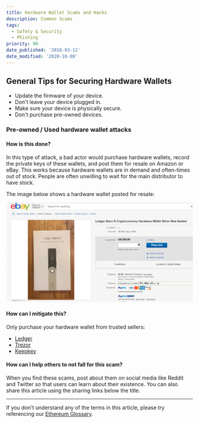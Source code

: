 ```yaml
---
title: Hardware Wallet Scams and Hacks
description: Common Scams
tags:
  - Safety & Security
  - Phishing
priority: 90
date_published: '2018-03-12'
date_modified: '2020-10-08'
---
```


## General Tips for Securing Hardware Wallets

- Update the firmware of your device.
- Don't leave your device plugged in.
- Make sure your device is physically secure.
- Don't purchase pre-owned devices.

### Pre-owned / Used hardware wallet attacks

#### How is this done?

In this type of attack, a bad actor would purchase hardware wallets, record the private keys of these wallets, and post them for resale on Amazon or eBay. This works because hardware wallets are in demand and often-times out of stock. People are often unwilling to wait for the main distributor to have stock.

The image below shows a hardware wallet posted for resale:

![Pre-Owned Hardware Wallet](../../assets/staying-safe/common-scams/hardware-wallet-scams-overview/pre-owned-hardware-wallet.png)

#### How can I mitigate this?

Only purchase your hardware wallet from trusted sellers:

- [Ledger](https://www.ledgerwallet.com/r/1985?path=/products/)
- [Trezor](https://shop.trezor.io/?offer_id=10&aff_id=1735)
- [Keepkey](http://keepkey.go2cloud.org/aff_c?offer_id=1&aff_id=4086)

#### How can I help others to not fall for this scam?

When you find these scams, post about them on social media like Reddit and Twitter so that users can learn about their existence. You can also share this article using the sharing links below the title.

---

If you don't understand any of the terms in this article, please try referencing our [Ethereum Glossary](/general-knowledge/ethereum-blockchain/a-glossary-of-common-terms-in-the-ethereum-crypto-space).
